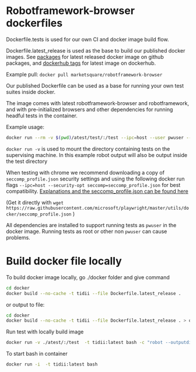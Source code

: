 # Robotframework-browser dockerfiles

Dockerfile.tests is used for our own CI and docker image build flow.

Dockerfile.latest_release is used as the base to build our published docker images.
See [packages](https://github.com/MarketSquare/robotframework-browser/packages) for latest released docker image on github packages, and [dockerhub tags](https://hub.docker.com/r/marketsquare/robotframework-browser/tags?page=1&ordering=last_updated) for latest image on dockerhub.

Example pull: `docker pull marketsquare/robotframework-browser`


Our published Dockerfile can be used as a base for running your own test suites inside docker.

The image comes with latest robotframework-browser and robotframework, and with pre-initialized browsers and other dependencies for running headful tests in the container.

Example usage:
``` bash
docker run --rm -v $(pwd)/atest/test/:/test --ipc=host --user pwuser --security-opt seccomp=seccomp_profile.json marketsquare/robotframework-browser:latest bash -c "robot --outputdir /test/output /test"
```

`docker run -v` is used to mount the directory containing tests on the supervising machine. In this example robot output will also be output inside the test directory


When testing with chrome we recommend downloading a copy of `seccomp_profile.json` security settings and using the following docker run flags ```--ipc=host --security-opt seccomp=seccomp_profile.json``` for best compatibility. [Explanations and the seccomp_profile.json can be found here](https://github.com/microsoft/playwright/blob/master/docs/src/docker.md#crawling-and-scraping)

(Get it directly with `wget https://raw.githubusercontent.com/microsoft/playwright/master/utils/docker/seccomp_profile.json` )

All dependencies are installed to support running tests as `pwuser` in the docker image. Running tests as root or other non `pwuser` can cause problems.

# Build docker file locally

To build docker image locally, go ./docker folder and give command

```bash
cd docker
docker build --no-cache -t tidii --file Dockerfile.latest_release .
```

or output to file:
```bash
cd docker
docker build --no-cache -t tidii --file Dockerfile.latest_release . > out.txt 2>&1
```

Run test with locally build image
```bash
docker run -v ./atest/:/test  -t tidii:latest bash -c "robot --outputdir /test/output /test"
````

To start bash in container
```bash
docker run -i  -t tidii:latest bash
```
